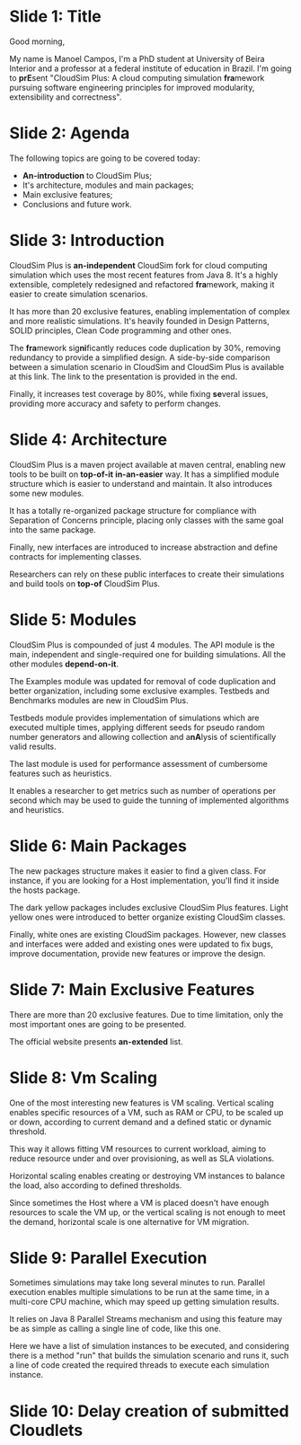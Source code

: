 <!-- 
Sílabas tônicas estão em negrito. Letras maiúsculas no meio de uma palavra indicam que a mesma é pronunciada
como no português. 

Várias palavras interligadas com hífen devem ser pronunciadas juntas (como uma terminando em consoante e outra começando em vogal).
-->

# Slide 1: Title
Good morning,

My name is Manoel Campos, I'm a PhD student at University of Beira Interior and a professor at a federal institute of education in Brazil.
I'm going to **prE**sent "CloudSim Plus: A cloud computing simulation **fra**mework pursuing software engineering principles for improved modularity, extensibility and correctness".

# Slide 2: Agenda
The following topics are going to be covered today:
- **An-introduction** to CloudSim Plus;
- It's architecture, modules and main packages;
- Main exclusive features;
- Conclusions and future work.

# Slide 3: Introduction
CloudSim Plus is **an-independent** CloudSim fork for cloud computing simulation which uses the most recent features from Java 8.
It's a highly extensible, completely redesigned and refactored **fra**mework, making it easier to create simulation scenarios.

It has more than 20 exclusive features, enabling implementation of complex and more realistic simulations.
It's heavily founded in Design Patterns, SOLID principles, Clean Code programming and other ones.

The **fra**mework sig**ni**ficantly reduces code duplication by 30%, removing redundancy to provide a simplified design. 
A side-by-side comparison between a simulation scenario in CloudSim and CloudSim Plus is available at this link. 
The link to the presentation is provided in the end.

Finally, it increases test coverage by 80%, while fixing **se**veral issues, providing more accuracy and safety to perform changes.

# Slide 4: Architecture
CloudSim Plus is a maven project available at maven central, enabling new tools to be built on **top-of-it** **in-an-easier** way.
It has a simplified module structure which is easier to understand and maintain. It also introduces some new modules.

It has a totally re-organized package structure for compliance with Separation of Concerns principle, 
placing only classes with the same goal into the same package. 

Finally, new interfaces are introduced to increase abstraction and define contracts for implementing classes. 

Researchers can rely on these public interfaces to create their simulations and build tools on **top-of** CloudSim Plus.

# Slide 5: Modules
CloudSim Plus is compounded of just 4 modules. The API module is the main, independent and single-required one for building simulations. 
All the other modules **depend-on-it**. 

The Examples module was updated for removal of code duplication and better organization, including some exclusive examples.
Testbeds and Benchmarks modules are new in CloudSim Plus. 

Testbeds module provides implementation of simulations which are executed multiple times, 
applying different seeds for pseudo random number generators 
and allowing collection and a**nA**lysis of scientifically valid results. 

The last module is used for performance assessment of cumbersome features such as heuristics. 

It enables a researcher to get metrics such as number of operations per second which may be used 
to guide the tunning of implemented algorithms and heuristics.

# Slide 6: Main Packages
The new packages structure makes it easier to find a given class. 
For instance, if you are looking for a Host implementation, you'll find it inside the hosts package.

The dark yellow packages includes exclusive CloudSim Plus features. 
Light yellow ones were introduced to better organize existing CloudSim classes.

Finally, white ones are existing CloudSim packages. 
However, new classes and interfaces were added and existing ones were updated to fix bugs, improve documentation, provide new features or improve the design.

# Slide 7: Main Exclusive Features
There are more than 20 exclusive features. 
Due to time limitation, only the most important ones are going to be presented.

The official website presents **an-extended** list.

# Slide 8: Vm Scaling
One of the most interesting new features is VM scaling. 
Vertical scaling enables specific resources of a VM, such as RAM or CPU, to be scaled up or down, 
according to current demand and a defined static or dynamic threshold. 

This way it allows fitting VM resources to current workload, aiming to reduce resource under and over provisioning, as well as SLA violations.

Horizontal scaling enables creating or destroying VM instances to balance the load, also according to defined thresholds. 

Since sometimes the Host where a VM is placed doesn't have enough resources to scale the VM up, 
or the vertical scaling is not enough to meet the demand, horizontal scale is one alternative for VM migration.

# Slide 9: Parallel Execution
Sometimes simulations may take long several minutes to run. 
Parallel execution enables multiple simulations to be run at the same time, 
in a multi-core CPU machine, which may speed up getting simulation results.

It relies on Java 8 Parallel Streams mechanism and using this feature 
may be as simple as calling a single line of code, like this one.

Here we have a list of simulation instances to be executed, and considering there is a method "run" that builds the simulation scenario and runs it,
such a line of code created the required threads to execute each simulation instance.

# Slide 10: Delay creation of submitted Cloudlets
